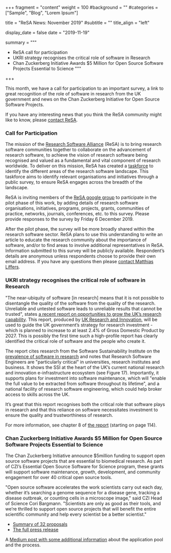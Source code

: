 +++
fragment = "content"
weight = 100
#background = ""
#categories = ["Sample", "Blog", "Lorem Ipsum"]

title = "ReSA News: November 2019"
#subtitle = ""
title_align = "left"

display_date = false
date = "2019-11-19"

summary = """
- ReSA call for participation
- UKRI strategy recognises the critical role of software in Research
- Chan Zuckerberg Initiative Awards $5 Million for Open Source Software Projects Essential to Science
"""

+++

This month, we have a call for participation to an important survey, a link to great recognition of the role of software in research from the UK government and news on the Chan Zuckerberg Initiative for Open Source Software Projects.

If you have any interesting news that you think the ReSA community might like to know, please [contact ReSA](/contact).

### Call for Participation

The mission of the [Research Software Alliance](/) (ReSA) is to bring research software communities together to collaborate on the advancement of research software, to achieve the vision of research software being recognised and valued as a fundamental and vital component of research worldwide. To deliver on this mission, ReSA has created a [taskforce](/taskforces) to identify the different areas of the research software landscape. This taskforce aims to identify relevant organisations and initiatives through a public survey, to ensure ReSA engages across the breadth of the landscape.

ReSA is inviting members of the [ReSA google group](https://groups.google.com/g/research-software-alliance) to participate in the pilot phase of this work, by adding details of research software organisations, initiatives, programs, projects, grants, communities of practice, networks, journals, conferences, etc. to this survey. Please provide responses to the survey by Friday 6 December 2019.

After the pilot phase, the survey will be more broadly shared within the research software sector. ReSA plans to use this understanding to write an article to educate the research community about the importance of software, and/or to find areas to involve additional representatives in ReSA. Information submitted to this survey will be publicly available. Respondent’s details are anonymous unless respondents choose to provide their own email address. If you have any questions then please [contact Matthias Liffers](matthias.liffers@ardc.edu.au).

### UKRI strategy recognises the critical role of software in Research

"The near-ubiquity of software [in research] means that it is not possible to disentangle the quality of the software from the quality of the research. Unreliable and untested software leads to unreliable results that cannot be trusted", states [a recent report on opportunities to grow the UK’s research capability](https://www.ukri.org/files/infrastructure/the-uks-research-and-innovation-infrastructure-opportunities-to-grow-our-capacity-final-low-res/). This report, produced by [UK Research and Innovation](https://www.ukri.org/), will be used to guide the UK government’s strategy for research investment - which is planned to increase to at least 2.4% of Gross Domestic Product by 2027. This is possibly the first time such a high-profile report has clearly identified the critical role of software and the people who create it.

The report cites research from the Software Sustainability Institute on the [prevalence of software in research](https://www.software.ac.uk/blog/2017-09-06-journey-reproducibility-excel-pandas) and notes that Research Software Engineers are "particularly critical" in universities, research institutes and business. It shows the SSI at the heart of the UK’s current national research and innovation e-infrastructure ecosystem (see Figure 17). Importantly, it supports plans for investment into software maintenance, which will "enable the full value to be extracted from software throughout its lifetime", and a national facility of research software engineering, which could help broker access to skills across the UK.

It’s great that this report recognises both the critical role that software plays in research and that this reliance on software necessitates investment to ensure the quality and trustworthiness of research.

For more information, see chapter 8 of [the report](https://www.ukri.org/files/infrastructure/the-uks-research-and-innovation-infrastructure-opportunities-to-grow-our-capacity-final-low-res/) (starting on page 114).

### Chan Zuckerberg Initiative Awards $5 Million for Open Source Software Projects Essential to Science

The Chan Zuckerberg Initiative announce $5million funding to support open source software projects that are essential to biomedical research. As part of CZI’s Essential Open Source Software for Science program, these grants will support software maintenance, growth, development, and community engagement for over 40 critical open source tools.

"Open source software accelerates the work scientists carry out each day, whether it’s searching a genome sequence for a disease gene, tracking a disease outbreak, or counting cells in a microscope image," said CZI Head of Science Cori Bargmann. "Scientists are only as good as their tools, and we’re thrilled to support open source projects that will benefit the entire scientific community and help every scientist be a better scientist."

* [Summary of 32 proposals](https://chanzuckerberg.com/eoss/proposals/)
* [The full press release](https://chanzuckerberg.com/newsroom/chan-zuckerberg-initiative-awards-5-million-for-open-source-software-projects-essential-to-science/)

A [Medium post with some additional information](https://medium.com/@cziscience/the-invisible-foundations-of-biomedicine-4ab7f8d4f5dd) about the application pool and the process.
